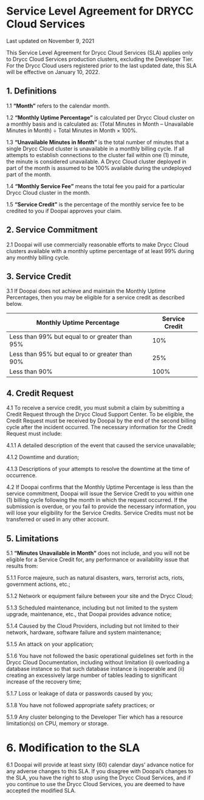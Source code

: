 # Service Level Agreement for DRYCC Cloud Services

Last updated on November 9, 2021

This Service Level Agreement for Drycc Cloud Services (SLA) applies only to Drycc Cloud Services production clusters, excluding the Developer Tier. For the Drycc Cloud users registered prior to the last updated date, this SLA will be effective on January 10, 2022.

## 1. Definitions

1.1 **“Month”** refers to the calendar month.

1.2 **“Monthly Uptime Percentage”** is calculated per Drycc Cloud cluster on a monthly basis and is calculated as: (Total Minutes in Month – Unavailable Minutes in Month) ÷ Total Minutes in Month × 100%.

1.3 **“Unavailable Minutes in Month”** is the total number of minutes that a single Drycc Cloud cluster is unavailable in a monthly billing cycle. If all attempts to establish connections to the cluster fail within one (1) minute, the minute is considered unavailable. A Drycc Cloud cluster deployed in part of the month is assumed to be 100% available during the undeployed part of the month.

1.4 **“Monthly Service Fee”** means the total fee you paid for a particular Drycc Cloud cluster in the month.

1.5 **“Service Credit”** is the percentage of the monthly service fee to be credited to you if Doopai approves your claim.

## 2. Service Commitment

2.1 Doopai will use commercially reasonable efforts to make Drycc Cloud clusters available with a monthly uptime percentage of at least 99% during any monthly billing cycle.

## 3. Service Credit

3.1 If Doopai does not achieve and maintain the Monthly Uptime Percentages, then you may be eligible for a service credit as described below.

|Monthly Uptime Percentage                        |Service Credit |
|-------------------------------------------------|---------------|
|Less than 99% but equal to or greater than 95%	  | 10%           |
|Less than 95% but equal to or greater than 90%	  | 25%           |
|Less than 90%	                                  | 100%          |

## 4. Credit Request
4.1 To receive a service credit, you must submit a claim by submitting a Credit Request through the Drycc Cloud Support Center. To be eligible, the Credit Request must be received by Doopai by the end of the second billing cycle after the incident occurred. The necessary information for the Credit Request must include:

4.1.1 A detailed description of the event that caused the service unavailable;

4.1.2 Downtime and duration;

4.1.3 Descriptions of your attempts to resolve the downtime at the time of occurrence.

4.2 If Doopai confirms that the Monthly Uptime Percentage is less than the service commitment, Doopai will issue the Service Credit to you within one (1) billing cycle following the month in which the request occurred. If the submission is overdue, or you fail to provide the necessary information, you will lose your eligibility for the Service Credits. Service Credits must not be transferred or used in any other account.

## 5. Limitations
5.1 **“Minutes Unavailable in Month”** does not include, and you will not be eligible for a Service Credit for, any performance or availability issue that results from:

5.1.1 Force majeure, such as natural disasters, wars, terrorist acts, riots, government actions, etc.;

5.1.2 Network or equipment failure between your site and the Drycc Cloud;

5.1.3 Scheduled maintenance, including but not limited to the system upgrade, maintenance, etc., that Doopai provides advance notice;

5.1.4 Caused by the Cloud Providers, including but not limited to their network, hardware, software failure and system maintenance;

5.1.5 An attack on your application;

5.1.6 You have not followed the basic operational guidelines set forth in the Drycc Cloud Documentation, including without limitation (i) overloading a database instance so that such database instance is inoperable and (ii) creating an excessively large number of tables leading to significant increase of the recovery time;

5.1.7 Loss or leakage of data or passwords caused by you;

5.1.8 You have not followed appropriate safety practices; or

5.1.9 Any cluster belonging to the Developer Tier which has a resource limitation(s) on CPU, memory or storage.

# 6. Modification to the SLA

6.1 Doopai will provide at least sixty (60) calendar days’ advance notice for any adverse changes to this SLA. If you disagree with Doopai’s changes to the SLA, you have the right to stop using the Drycc Cloud Services, and if you continue to use the Drycc Cloud Services, you are deemed to have accepted the modified SLA.